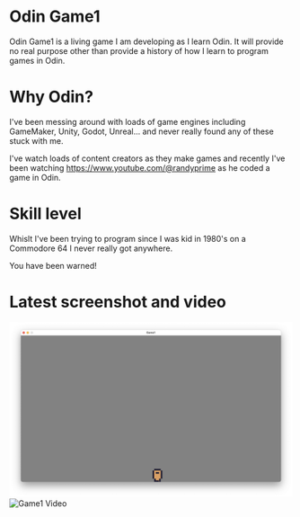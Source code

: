 # Odin Game1
Odin Game1 is a living game I am developing as I learn Odin.  It will provide no real purpose other than provide a history of how I learn to program games in Odin.

# Why Odin?
I've been messing around with loads of game engines including GameMaker, Unity, Godot, Unreal... and never really found any of these stuck with me.

I've watch loads of content creators as they make games and recently I've been watching https://www.youtube.com/@randyprime as he coded a game in Odin.

# Skill level
Whislt I've been trying to program since I was kid in 1980's on a Commodore 64 I never really got anywhere.

You have been warned!

# Latest screenshot and video

![Game1 Screenshot](./screenshot1.png)
![Game1 Video](./video1.gif)

